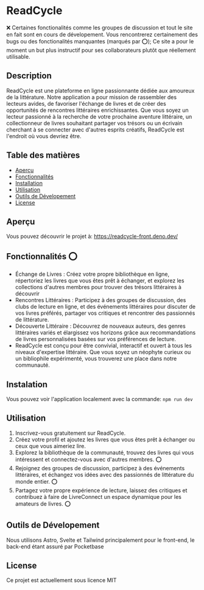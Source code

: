 # ReadCycle

:x: Certaines fonctionalités comme les groupes de discussion et tout le site en fait sont en cours de dévelopement. Vous rencontrerez certainement des bugs ou des fonctionalités manquantes (marqués par :o:); Ce site a pour le moment un but plus instructif pour ses collaborateurs plutôt que réellement utilisable.

## Description
ReadCycle est une plateforme en ligne passionnante dédiée aux amoureux de la littérature. Notre application a pour mission de rassembler des lecteurs avides, de favoriser l'échange de livres et de créer des opportunités de rencontres littéraires enrichissantes. Que vous soyez un lecteur passionné à la recherche de votre prochaine aventure littéraire, un collectionneur de livres souhaitant partager vos trésors ou un écrivain cherchant à se connecter avec d'autres esprits créatifs, ReadCycle est l'endroit où vous devriez être.

## Table des matières
- [Aperçu](#aperçu)
- [Fonctionnalités](#fonctionnalités)
- [Installation](#installation)
- [Utilisation](#utilisation)
- [Outils de Dévelopement](#outils-de-dévelopement)
- [License](#license)

## Aperçu
Vous pouvez découvrir le projet à: https://readcycle-front.deno.dev/

## Fonctionnalités :o:
- Échange de Livres : Créez votre propre bibliothèque en ligne, répertoriez les livres que vous êtes prêt à échanger, et explorez les collections d'autres membres pour trouver des trésors littéraires à découvrir
- Rencontres Littéraires : Participez à des groupes de discussion, des clubs de lecture en ligne, et des événements littéraires pour discuter de vos livres préférés, partager vos critiques et rencontrer des passionnés de littérature.
- Découverte Littéraire : Découvrez de nouveaux auteurs, des genres littéraires variés et élargissez vos horizons grâce aux recommandations de livres personnalisées basées sur vos préférences de lecture.
- ReadCycle est conçu pour être convivial, interactif et ouvert à tous les niveaux d'expertise littéraire. Que vous soyez un néophyte curieux ou un bibliophile expérimenté, vous trouverez une place dans notre communauté.

## Instalation

Vous pouvez voir l'application localement avec la commande: ``npm run dev``

## Utilisation
1. Inscrivez-vous gratuitement sur ReadCycle.
2. Créez votre profil et ajoutez les livres que vous êtes prêt à échanger ou ceux que vous aimeriez lire.
3. Explorez la bibliothèque de la communauté, trouvez des livres qui vous intéressent et connectez-vous avec d'autres membres. :o:
4. Rejoignez des groupes de discussion, participez à des événements littéraires, et échangez vos idées avec des passionnés de littérature du monde entier. :o:
5. Partagez votre propre expérience de lecture, laissez des critiques et contribuez à faire de LivreConnect un espace dynamique pour les amateurs de livres. :o:

## Outils de Dévelopement
Nous utilisons Astro, Svelte et Tailwind principalement pour le front-end, le back-end étant assuré par Pocketbase

## License
Ce projet est actuellement sous licence MIT